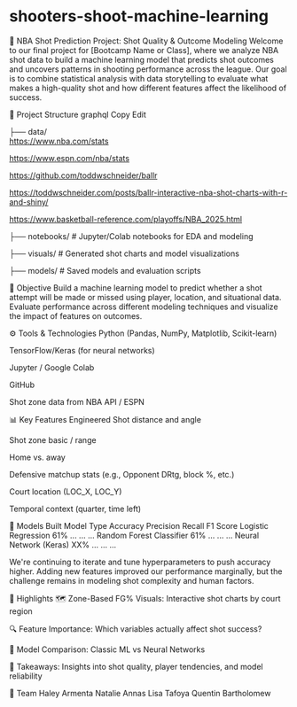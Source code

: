 # shooters-shoot-machine-learning

🏀 NBA Shot Prediction Project: Shot Quality & Outcome Modeling
Welcome to our final project for [Bootcamp Name or Class], where we analyze NBA shot data to build a machine learning model that predicts shot outcomes and uncovers patterns in shooting performance across the league. Our goal is to combine statistical analysis with data storytelling to evaluate what makes a high-quality shot and how different features affect the likelihood of success.

📁 Project Structure
graphql
Copy
Edit

├── data/                     
https://www.nba.com/stats

https://www.espn.com/nba/stats

https://github.com/toddwschneider/ballr

https://toddwschneider.com/posts/ballr-interactive-nba-shot-charts-with-r-and-shiny/

https://www.basketball-reference.com/playoffs/NBA_2025.html
                              
├── notebooks/                # Jupyter/Colab notebooks for EDA and modeling

├── visuals/                  # Generated shot charts and model visualizations

├── models/                   # Saved models and evaluation scripts

🎯 Objective
Build a machine learning model to predict whether a shot attempt will be made or missed using player, location, and situational data. Evaluate performance across different modeling techniques and visualize the impact of features on outcomes.

⚙️ Tools & Technologies
Python (Pandas, NumPy, Matplotlib, Scikit-learn)

TensorFlow/Keras (for neural networks)

Jupyter / Google Colab

GitHub

Shot zone data from NBA API / ESPN

📊 Key Features Engineered
Shot distance and angle

Shot zone basic / range

Home vs. away

Defensive matchup stats (e.g., Opponent DRtg, block %, etc.)

Court location (LOC_X, LOC_Y)

Temporal context (quarter, time left)

🧠 Models Built
Model Type	Accuracy	Precision	Recall	F1 Score
Logistic Regression	61%	...	...	...
Random Forest Classifier	61%	...	...	...
Neural Network (Keras)	XX%	...	...	...

We're continuing to iterate and tune hyperparameters to push accuracy higher. Adding new features improved our performance marginally, but the challenge remains in modeling shot complexity and human factors.

📌 Highlights
🗺️ Zone-Based FG% Visuals: Interactive shot charts by court region

🔍 Feature Importance: Which variables actually affect shot success?

🧪 Model Comparison: Classic ML vs Neural Networks

🧠 Takeaways: Insights into shot quality, player tendencies, and model reliability

👥 Team
Haley Armenta 
Natalie Annas
Lisa Tafoya
Quentin Bartholomew
